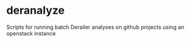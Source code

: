 deranalyze
==========

Scripts for running batch Derailer analyses on github projects using an openstack instance
